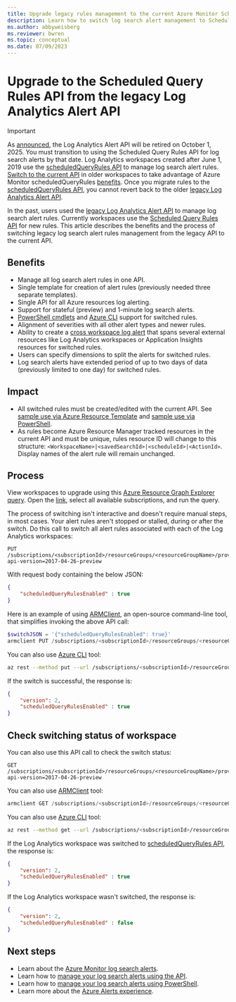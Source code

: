 ```yaml
---
title: Upgrade legacy rules management to the current Azure Monitor Scheduled Query Rules API
description: Learn how to switch log search alert management to ScheduledQueryRules API
ms.author: abbyweisberg
ms.reviewer: bwren
ms.topic: conceptual
ms.date: 07/09/2023
---
```


# Upgrade to the Scheduled Query Rules API from the legacy Log Analytics Alert API

> [!IMPORTANT]
> As [announced](https://azure.microsoft.com/updates/switch-api-preference-log-alerts/), the Log Analytics Alert API will be retired on October 1, 2025. You must transition to using the Scheduled Query Rules API for log search alerts by that date.
> Log Analytics workspaces created after June 1, 2019 use the [scheduledQueryRules API](/rest/api/monitor/scheduledqueryrule-2021-08-01/scheduled-query-rules) to manage log search alert rules. [Switch to the current API](./alerts-log-api-switch.md) in older workspaces to take advantage of Azure Monitor scheduledQueryRules [benefits](./alerts-log-api-switch.md#benefits). 
> Once you migrate rules to the [scheduledQueryRules API](/rest/api/monitor/scheduledqueryrule-2021-08-01/scheduled-query-rules), you cannot revert back to the older [legacy Log Analytics Alert API](/azure/azure-monitor/alerts/api-alerts).

In the past, users used the [legacy Log Analytics Alert API](/azure/azure-monitor/alerts/api-alerts) to manage log search alert rules. Currently workspaces use the [Scheduled Query Rules API](/rest/api/monitor/scheduledqueryrule-2021-08-01/scheduled-query-rules) for new rules. This article describes the benefits and the process of switching legacy log search alert rules management from the legacy API to the current API.

## Benefits

- Manage all log search alert rules in one API.
- Single template for creation of alert rules (previously needed three separate templates).
- Single API for all Azure resources log alerting.
- Support for stateful (preview) and 1-minute log search alerts.
- [PowerShell cmdlets](/azure/azure-monitor/alerts/alerts-manage-alerts-previous-version#manage-log-alerts-by-using-powershell) and [Azure CLI](/azure/azure-monitor/alerts/alerts-log#manage-log-alerts-using-cli) support for switched rules.
- Alignment of severities with all other alert types and newer rules.
- Ability to create a [cross workspace log alert](/azure/azure-monitor/logs/cross-workspace-query) that spans several external resources like Log Analytics workspaces or Application Insights resources for switched rules.
- Users can specify dimensions to split the alerts for switched rules.
- Log search alerts have extended period of up to two days of data (previously limited to one day) for switched rules.

## Impact

- All switched rules must be created/edited with the current API. See [sample use via Azure Resource Template](/azure/azure-monitor/alerts/alerts-log-create-templates) and [sample use via PowerShell](/azure/azure-monitor/alerts/alerts-manage-alerts-previous-version#manage-log-alerts-by-using-powershell).
- As rules become Azure Resource Manager tracked resources in the current API and must be unique, rules resource ID will change to this structure: `<WorkspaceName>|<savedSearchId>|<scheduleId>|<ActionId>`. Display names of the alert rule will remain unchanged. 

## Process

View workspaces to upgrade using this [Azure Resource Graph Explorer query](https://portal.azure.com/?feature.customportal=false#blade/HubsExtension/ArgQueryBlade/query/resources%0A%7C%20where%20type%20%3D~%20%22microsoft.insights%2Fscheduledqueryrules%22%0A%7C%20where%20properties.isLegacyLogAnalyticsRule%20%3D%3D%20true%0A%7C%20distinct%20tolower%28properties.scopes%5B0%5D%29). Open the [link](https://portal.azure.com/?feature.customportal=false#blade/HubsExtension/ArgQueryBlade/query/resources%0A%7C%20where%20type%20%3D~%20%22microsoft.insights%2Fscheduledqueryrules%22%0A%7C%20where%20properties.isLegacyLogAnalyticsRule%20%3D%3D%20true%0A%7C%20distinct%20tolower%28properties.scopes%5B0%5D%29), select all available subscriptions, and run the query. 

The process of switching isn't interactive and doesn't require manual steps, in most cases. Your alert rules aren't stopped or stalled, during or after the switch.
Do this call to switch all alert rules associated with each of the Log Analytics workspaces:

```
PUT /subscriptions/<subscriptionId>/resourceGroups/<resourceGroupName>/providers/Microsoft.OperationalInsights/workspaces/<workspaceName>/alertsversion?api-version=2017-04-26-preview
```

With request body containing the below JSON:

```json
{
    "scheduledQueryRulesEnabled" : true
}
```

Here is an example of using [ARMClient](https://github.com/projectkudu/ARMClient), an open-source command-line tool, that simplifies invoking the above API call:

```powershell
$switchJSON = '{"scheduledQueryRulesEnabled": true}'
armclient PUT /subscriptions/<subscriptionId>/resourceGroups/<resourceGroupName>/providers/Microsoft.OperationalInsights/workspaces/<workspaceName>/alertsversion?api-version=2017-04-26-preview $switchJSON
```

You can also use [Azure CLI](/cli/azure/reference-index#az-rest) tool:

```bash
az rest --method put --url /subscriptions/<subscriptionId>/resourceGroups/<resourceGroupName>/providers/Microsoft.OperationalInsights/workspaces/<workspaceName>/alertsversion?api-version=2017-04-26-preview --body "{\"scheduledQueryRulesEnabled\" : true}"
```

If the switch is successful, the response is:

```json
{
    "version": 2,
    "scheduledQueryRulesEnabled" : true
}
```

## Check switching status of workspace

You can also use this API call to check the switch status:

```
GET /subscriptions/<subscriptionId>/resourceGroups/<resourceGroupName>/providers/Microsoft.OperationalInsights/workspaces/<workspaceName>/alertsversion?api-version=2017-04-26-preview
```

You can also use [ARMClient](https://github.com/projectkudu/ARMClient) tool:

```powershell
armclient GET /subscriptions/<subscriptionId>/resourceGroups/<resourceGroupName>/providers/Microsoft.OperationalInsights/workspaces/<workspaceName>/alertsversion?api-version=2017-04-26-preview
```

You can also use [Azure CLI](/cli/azure/reference-index#az-rest) tool:

```bash
az rest --method get --url /subscriptions/<subscriptionId>/resourceGroups/<resourceGroupName>/providers/Microsoft.OperationalInsights/workspaces/<workspaceName>/alertsversion?api-version=2017-04-26-preview
```

If the Log Analytics workspace was switched to [scheduledQueryRules API](/rest/api/monitor/scheduledqueryrule-2021-08-01/scheduled-query-rules), the response is:

```json
{
    "version": 2,
    "scheduledQueryRulesEnabled" : true
}
```
If the Log Analytics workspace wasn't switched, the response is:

```json
{
    "version": 2,
    "scheduledQueryRulesEnabled" : false
}
```

## Next steps

- Learn about the [Azure Monitor log search alerts](/azure/azure-monitor/alerts/alerts-types).
- Learn how to [manage your log search alerts using the API](/azure/azure-monitor/alerts/alerts-log-create-templates).
- Learn how to [manage your log search alerts using PowerShell](/azure/azure-monitor/alerts/alerts-manage-alerts-previous-version#manage-log-alerts-by-using-powershell).
- Learn more about the [Azure Alerts experience](/azure/azure-monitor/alerts/alerts-overview).
